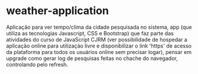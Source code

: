 # weather-application
Aplicação para ver tempo/clima da cidade pesquisada no sistema, app (que utiliza as tecnologias Javascript, CSS e Bootstrap) que faz parte das atividades do curso de JavaScript CJRM (ver possibilidade de hospedar a aplicação online para utilização livre e disponibilizar o link 'https' de acesso da plataforma para todos os usuários online sem precisar logar), pensar em upgrade como gerar log de pesquisas feitas no chache do navegador, controlando pelo refresh.
